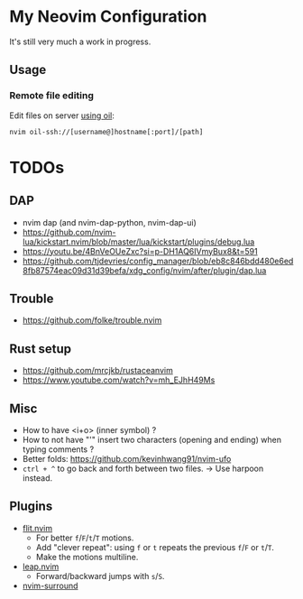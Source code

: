 # My Neovim Configuration

It's still very much a work in progress.

## Usage

### Remote file editing

Edit files on server [using oil](https://github.com/stevearc/oil.nvim?tab=readme-ov-file#ssh):

```console
nvim oil-ssh://[username@]hostname[:port]/[path]
```

# TODOs

## DAP

- nvim dap (and nvim-dap-python, nvim-dap-ui)
- https://github.com/nvim-lua/kickstart.nvim/blob/master/lua/kickstart/plugins/debug.lua
- <https://youtu.be/4BnVeOUeZxc?si=p-DH1AQ6IVmyBux8&t=591>
- <https://github.com/tjdevries/config_manager/blob/eb8c846bdd480e6ed8fb87574eac09d31d39befa/xdg_config/nvim/after/plugin/dap.lua>

## Trouble

- https://github.com/folke/trouble.nvim

## Rust setup

- https://github.com/mrcjkb/rustaceanvim
- https://www.youtube.com/watch?v=mh_EJhH49Ms

## Misc

- How to have <i+o> (inner symbol) ?
- How to not have "'" insert two characters (opening and ending) when typing comments ?
- Better folds: https://github.com/kevinhwang91/nvim-ufo
- `ctrl + ^` to go back and forth between two files. -> Use harpoon instead.

## Plugins

- [flit.nvim](https://github.com/ggandor/flit.nvim)
  - For better `f`/`F`/`t`/`T` motions.
  - Add "clever repeat": using `f` or `t` repeats the previous `f`/`F` or `t`/`T`.
  - Make the motions multiline.
- [leap.nvim](https://github.com/ggandor/leap.nvim)
  - Forward/backward jumps with `s`/`S`.
- [nvim-surround](https://github.com/kylechui/nvim-surround)
